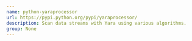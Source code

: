 ```yaml
---
name: python-yaraprocessor
url: https://pypi.python.org/pypi/yaraprocessor/
description: Scan data streams with Yara using various algorithms.
group: None
---
```

